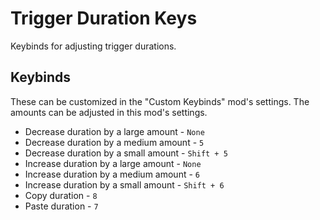 # Trigger Duration Keys
Keybinds for adjusting trigger durations.

## Keybinds
These can be customized in the "Custom Keybinds" mod's settings. The amounts can be adjusted in this mod's settings.
- Decrease duration by a large amount - `None`
- Decrease duration by a medium amount - `5`
- Decrease duration by a small amount - `Shift + 5`
- Increase duration by a large amount - `None`
- Increase duration by a medium amount - `6`
- Increase duration by a small amount - `Shift + 6`
- Copy duration - `8`
- Paste duration - `7`